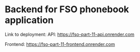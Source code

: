 # Backend for FSO phonebook application

Link to deployment:
API:
https://fso-part-11-api.onrender.com

Frontend:
https://fso-part-11-frontend.onrender.com